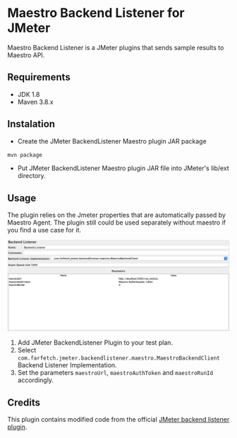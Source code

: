 # Maestro Backend Listener for JMeter

Maestro Backend Listener is a JMeter plugins that sends sample results to Maestro API.

## Requirements

- JDK 1.8
- Maven 3.8.x

## Instalation

- Create the JMeter BackendListener Maestro plugin JAR package

```bash
mvn package
```

- Put JMeter BackendListener Maestro plugin JAR file into JMeter's lib/ext directory.

## Usage
The plugin relies on the Jmeter properties that are automatically passed by Maestro Agent. The plugin still could be used separately without maestro if you find a use case for it.

![JMeter backendlistener maestro window](./docs/img/jmeter_backend_listener.png)

1. Add JMeter BackendListener Plugin to your test plan.
2. Select `com.farfetch.jmeter.backendlistener.maestro.MaestroBackendClient` Backend Listener Implementation.
3. Set the parameters `maestroUrl`, `maestroAuthToken` and `maestroRunId` accordingly.


## Credits

This plugin contains modified code from the official [JMeter backend listener plugin](
https://github.com/apache/jmeter/blob/master/src/components/src/main/java/org/apache/jmeter/visualizers/backend/influxdb/).
